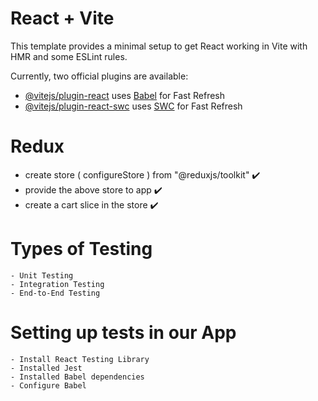 # React + Vite

This template provides a minimal setup to get React working in Vite with HMR and some ESLint rules.

Currently, two official plugins are available:

- [@vitejs/plugin-react](https://github.com/vitejs/vite-plugin-react/blob/main/packages/plugin-react/README.md) uses [Babel](https://babeljs.io/) for Fast Refresh
- [@vitejs/plugin-react-swc](https://github.com/vitejs/vite-plugin-react-swc) uses [SWC](https://swc.rs/) for Fast Refresh


# Redux
 - create store ( configureStore ) from "@reduxjs/toolkit" ✔️
 - provide the above store to app ✔️
 - create a cart slice in the store ✔️
  
# Types of Testing 
    - Unit Testing
    - Integration Testing
    - End-to-End Testing

# Setting up tests in our App
    - Install React Testing Library
    - Installed Jest
    - Installed Babel dependencies
    - Configure Babel